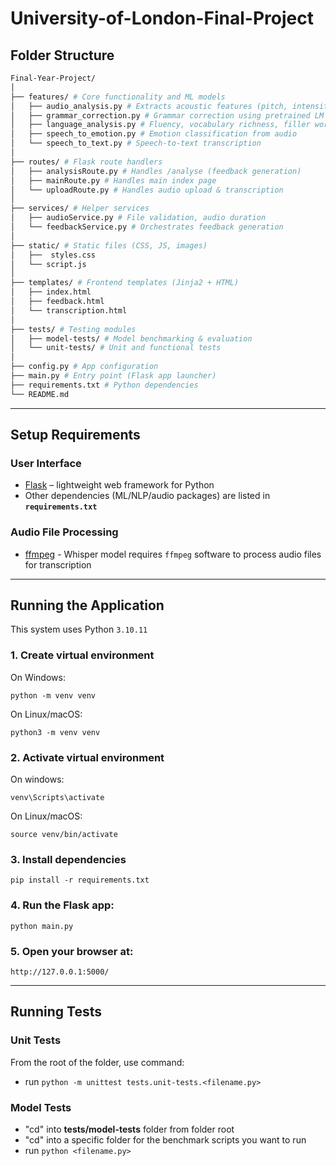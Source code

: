 # University-of-London-Final-Project

## Folder Structure

```bash
Final-Year-Project/
│
├── features/ # Core functionality and ML models
│   ├── audio_analysis.py # Extracts acoustic features (pitch, intensity, jitter, etc.)
│   ├── grammar_correction.py # Grammar correction using pretrained LM
│   ├── language_analysis.py # Fluency, vocabulary richness, filler word detection
│   ├── speech_to_emotion.py # Emotion classification from audio
│   └── speech_to_text.py # Speech-to-text transcription
│
├── routes/ # Flask route handlers
│   ├── analysisRoute.py # Handles /analyse (feedback generation)
│   ├── mainRoute.py # Handles main index page
│   └── uploadRoute.py # Handles audio upload & transcription
│
├── services/ # Helper services
│   ├── audioService.py # File validation, audio duration
│   └── feedbackService.py # Orchestrates feedback generation
│
├── static/ # Static files (CSS, JS, images)
│   ├──  styles.css
│   └── script.js
│
├── templates/ # Frontend templates (Jinja2 + HTML)
│   ├── index.html
│   ├── feedback.html
│   └── transcription.html
│
├── tests/ # Testing modules
│   ├── model-tests/ # Model benchmarking & evaluation
│   └── unit-tests/ # Unit and functional tests
│
├── config.py # App configuration
├── main.py # Entry point (Flask app launcher)
├── requirements.txt # Python dependencies
└── README.md
```

---

## Setup Requirements

### User Interface

- [Flask](https://pypi.org/project/Flask/) – lightweight web framework for Python
- Other dependencies (ML/NLP/audio packages) are listed in **`requirements.txt`**

### Audio File Processing

- [ffmpeg](https://www.ffmpeg.org/download.html) - Whisper model requires `ffmpeg` software to process audio files for transcription

---

## Running the Application

This system uses Python `3.10.11`

### 1. Create virtual environment

On Windows:

`python -m venv venv`

On Linux/macOS:

`python3 -m venv venv`

### 2. Activate virtual environment

On windows:

`venv\Scripts\activate`

On Linux/macOS:

`source venv/bin/activate`

### 3. Install dependencies

`pip install -r requirements.txt`

### 4. Run the Flask app:

`python main.py`

### 5. Open your browser at:

`http://127.0.0.1:5000/`

---

## Running Tests

### Unit Tests

From the root of the folder, use command:

- run `python -m unittest tests.unit-tests.<filename.py>`

### Model Tests

- "cd" into **tests/model-tests** folder from folder root
- "cd" into a specific folder for the benchmark scripts you want to run
- run `python <filename.py>`
